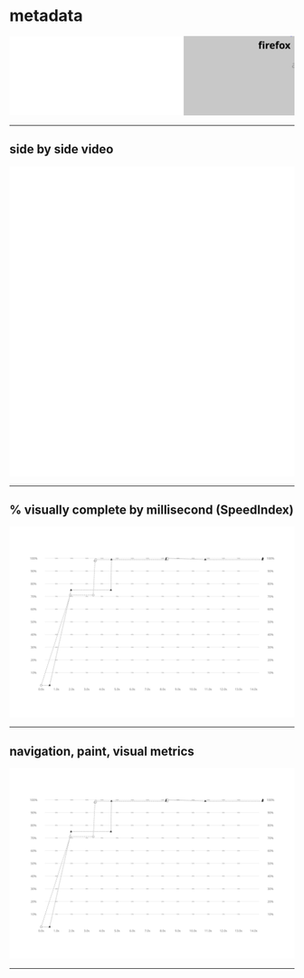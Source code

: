 
# metadata
![test and device metadata](../resources/2025-07-02-android-15-ptablet-bulutokul_x_metadata.svg)

---

## side by side video
![side by side video of firefox by chrome](../resources/2025-07-02-android-15-ptablet-bulutokul_x_video.svg)

---

## % visually complete by millisecond (SpeedIndex)
![line chart of percent visually complete SpeedIndex metric](../resources/2025-07-02-android-15-ptablet-bulutokul_x_line_graph.svg)

---

## navigation, paint, visual metrics
![line chart of percent visually complete SpeedIndex metric](../resources/2025-07-02-android-15-ptablet-bulutokul_x_line_graph.svg)

---

